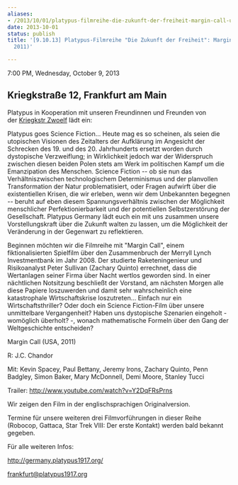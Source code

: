 ```yaml
---
aliases:
- /2013/10/01/platypus-filmreihe-die-zukunft-der-freiheit-margin-call-usa-2011
date: 2013-10-01
status: publish
title: '[9.10.13] Platypus-Filmreihe "Die Zukunft der Freiheit": Margin Call (USA,
  2011)'

---
```

7:00 PM, Wednesday, October 9, 2013


## Kriegkstraße 12, Frankfurt am Main

Platypus in Kooperation mit unseren Freundinnen und Freunden von der [Kriegkstr Zwoelf](https://www.facebook.com/kriegkstr.zwoelf?directed_target_id=0) lädt ein:

Platypus goes Science Fiction... Heute mag es so scheinen, als seien die utopischen Visionen des Zeitalters der Aufklärung im Angesicht der Schrecken des 19. und des 20. Jahrhunderts ersetzt worden durch dystopische Verzweiflung; in Wirklichkeit jedoch war der Widerspruch zwischen diesen beiden Polen stets am Werk im politischen Kampf um die Emanzipation des Menschen. Science Fiction -- ob sie nun das Verhältniszwischen technologischem Determinismus und der planvollen Transformation der Natur problematisiert, oder Fragen aufwirft über die existentiellen Krisen, die wir erleben, wenn wir dem Unbekannten begegnen -- beruht auf eben diesem Spannungsverhältnis zwischen der Möglichkeit menschlicher Perfektionierbarkeit und der potentiellen Selbstzerstörung der Gesellschaft. Platypus Germany lädt euch ein mit uns zusammen unsere Vorstellungskraft über die Zukunft walten zu lassen, um die Möglichkeit der Veränderung in der Gegenwart zu reflektieren.

Beginnen möchten wir die Filmreihe mit "Margin Call", einem fiktionalisierten Spielfilm über den Zusammenbruch der Merryll Lynch Investmentbank im Jahr 2008. Der studierte Raketeningenieur und Risikoanalyst Peter Sullivan (Zachary Quinto) errechnet, dass die Wertanlagen seiner Firma über Nacht wertlos geworden sind. In einer nächtlichen Notsitzung beschließt der Vorstand, am nächsten Morgen alle diese Papiere loszuwerden und damit sehr wahrscheinlich eine katastrophale Wirtschaftskrise loszutreten... Einfach nur ein Wirtschaftsthriller? Oder doch ein Science Fiction-Film über unsere unmittelbare Vergangenheit? Haben uns dystopische Szenarien eingeholt - womöglich überholt? -, wonach mathematische Formeln über den Gang der Weltgeschichte entscheiden?

Margin Call (USA, 2011)

R: J.C. Chandor

Mit: Kevin Spacey, Paul Bettany, Jeremy Irons, Zachary Quinto, Penn Badgley, Simon Baker, Mary McDonnell, Demi Moore, Stanley Tucci

Trailer: <http://www.youtube.com/watch?v=Y2DqFRsPrns>

Wir zeigen den Film in der englischsprachigen Originalversion.

Termine für unsere weiteren drei Filmvorführungen in dieser Reihe (Robocop, Gattaca, Star Trek VIII: Der erste Kontakt) werden bald bekannt gegeben.

Für alle weiteren Infos:

<http://germany.platypus1917.org/>

frankfurt@platypus1917.org
